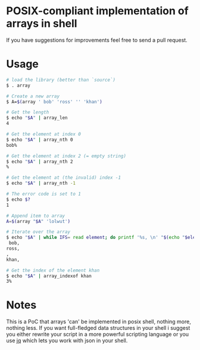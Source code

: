 # POSIX-compliant implementation of arrays in shell

If you have suggestions for improvements feel free to send a pull request.

# Usage

```bash
# load the library (better than `source`)
$ . array

# Create a new array
$ A=$(array ' bob' 'ross' '' 'khan')

# Get the length
$ echo "$A" | array_len
4

# Get the element at index 0
$ echo "$A" | array_nth 0
bob%

# Get the element at index 2 (= empty string)
$ echo "$A" | array_nth 2
%

# Get the element at (the invalid) index -1
$ echo "$A" | array_nth -1

# The error code is set to 1
$ echo $?
1

# Append item to array
A=$(array "$A" 'lolwut')

# Iterate over the array
$ echo "$A" | while IFS= read element; do printf '%s, \n' "$(echo "$element" | array_element_decode)"; done
 bob,
ross,
,
khan,

# Get the index of the element khan
$ echo "$A" | array_indexof khan
3%
```

# Notes
This is a PoC that arrays 'can' be implemented in posix shell, nothing more, nothing less.
If you want full-fledged data structures in your shell i suggest you either rewrite your script in a more powerful scripting language or you use [jq](http://stedolan.github.io/jq/) which lets you work with json in your shell.
